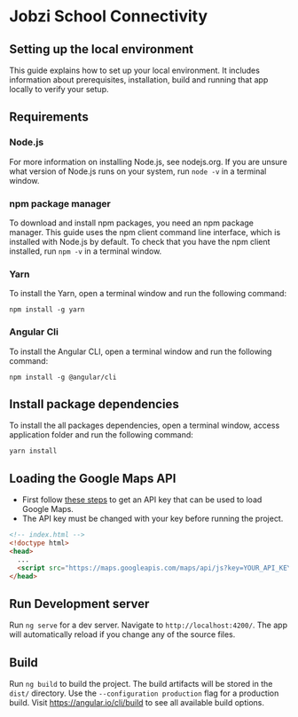 
# Jobzi School Connectivity

## Setting up the local environment

This guide explains how to set up your local environment. It includes information about prerequisites, installation, build and running that app locally to verify your setup.

## Requirements  

### Node.js

For more information on installing Node.js, see nodejs.org. If you are unsure what version of Node.js runs on your system, run `node -v` in a terminal window.  

### npm package manager

To download and install npm packages, you need an npm package manager. This guide uses the npm client command line interface, which is installed with Node.js by default. To check that you have the npm client installed, run `npm -v` in a terminal window.

### Yarn

To install the Yarn, open a terminal window and run the following command:  

`npm install -g yarn`

### Angular Cli 

To install the Angular CLI, open a terminal window and run the following command:  

`npm install -g @angular/cli`

## Install package dependencies  

To install the all packages dependencies, open a terminal window, access application folder and run the following command:  

`yarn install`

## Loading the Google Maps API

- First follow [these steps](https://developers.google.com/maps/gmp-get-started) to get an API key that can be used to load Google Maps.
- The API key must be changed with your key before running the project.

```html
<!-- index.html -->
<!doctype html>
<head>
  ...
  <script src="https://maps.googleapis.com/maps/api/js?key=YOUR_API_KEY&libraries=visualization"></script>
</head>
```

## Run Development server  

Run `ng serve` for a dev server. Navigate to `http://localhost:4200/`. The app will automatically reload if you change any of the source files.  

## Build  

Run `ng build` to build the project. The build artifacts will be stored in the `dist/` directory. Use the `--configuration production` flag for a production build. Visit https://angular.io/cli/build to see all available build options.

